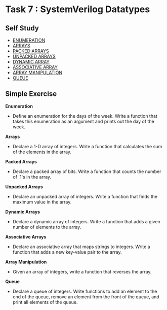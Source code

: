 # Task 7 : SystemVerilog Datatypes

## Self Study
- [ENUMERATION                                              ](https://www.chipverify.com/systemverilog/systemverilog-enumeration)
- [ARRAYS                                                   ](https://www.chipverify.com/systemverilog/systemverilog-arrays)
- [PACKED ARRAYS                                            ](https://www.chipverify.com/systemverilog/systemverilog-packed-arrays)
- [UNPACKED ARRAYS                                          ](https://www.chipverify.com/systemverilog/systemverilog-unpacked-arrays)
- [DYNAMIC ARRAY                                            ](https://www.chipverify.com/systemverilog/systemverilog-dynamic-array)
- [ASSOCIATIVE ARRAY                                        ](https://www.chipverify.com/systemverilog/systemverilog-associative-array)
- [ARRAY MANIPULATION                                       ](https://www.chipverify.com/systemverilog/systemverilog-array-manipulation)
- [QUEUE                                                    ](https://www.chipverify.com/systemverilog/systemverilog-queue)

## Simple Exercise

**Enumeration**
  - Define an enumeration for the days of the week. Write a function that takes this enumeration as an argument and prints out the day of the week.

**Arrays**
  - Declare a 1-D array of integers. Write a function that calculates the sum of the elements in the array.

**Packed Arrays**
  - Declare a packed array of bits. Write a function that counts the number of '1's in the array.

**Unpacked Arrays**
  - Declare an unpacked array of integers. Write a function that finds the maximum value in the array.

**Dynamic Arrays**
  - Declare a dynamic array of integers. Write a function that adds a given number of elements to the array.

**Associative Arrays**
  - Declare an associative array that maps strings to integers. Write a function that adds a new key-value pair to the array.

**Array Manipulation**
  - Given an array of integers, write a function that reverses the array.

**Queue**
  - Declare a queue of integers. Write functions to add an element to the end of the queue, remove an element from the front of the queue, and print all elements of the queue.

